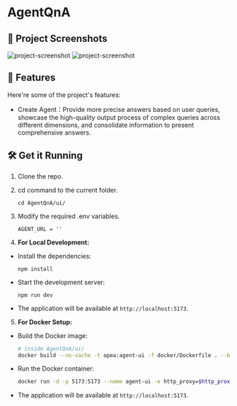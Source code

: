 # AgentQnA

## 📸 Project Screenshots

![project-screenshot](../../assets/img/agent_ui.png)
![project-screenshot](../../assets/img/agent_ui_result.png)

## 🧐 Features

Here're some of the project's features:

- Create Agent：Provide more precise answers based on user queries, showcase the high-quality output process of complex queries across different dimensions, and consolidate information to present comprehensive answers.

## 🛠️ Get it Running

1. Clone the repo.

2. cd command to the current folder.

   ```
   cd AgentQnA/ui/
   ```

3. Modify the required .env variables.

   ```
   AGENT_URL = ''
   ```

4. **For Local Development:**

- Install the dependencies:

  ```
  npm install
  ```

- Start the development server:

  ```
  npm run dev
  ```

- The application will be available at `http://localhost:5173`.

5. **For Docker Setup:**

- Build the Docker image:

  ```bash
  # inside AgentQnA/ui/
  docker build --no-cache -t opea:agent-ui -f docker/Dockerfile . --build-arg https_proxy=$https_proxy --build-arg http_proxy=$http_proxy
  ```

- Run the Docker container:

  ``` bash
  docker run -d -p 5173:5173 --name agent-ui -e http_proxy=$http_proxy -e https_proxy=$https_proxy opea:agent-ui
  ```

- The application will be available at `http://localhost:5173`.
